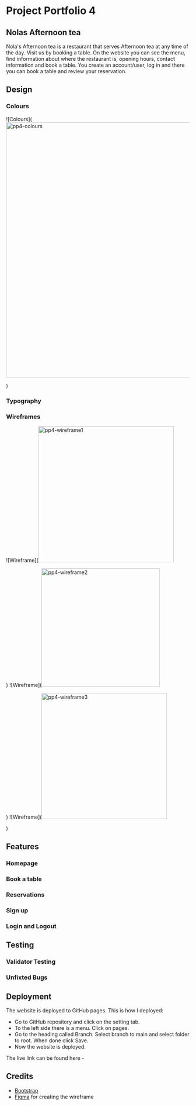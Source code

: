 # Project Portfolio 4
## Nolas Afternoon tea
Nola's Afternoon tea is a restaurant that serves Afternoon tea at any time of the day. Visit us by booking a table. On the website you can see the menu, find information about where the restaurant is, opening hours, contact information and book a table. You create an account/user, log in and there you can book a table and review your reservation.
## Design 
### Colours 
![Colours](<img width="698" alt="pp4-colours" src="https://github.com/JessikaKarl/pp4-restaurant2/assets/147527640/d99e5d6c-98c1-4015-a250-45279610848b">

)
### Typography

### Wireframes
![Wireframe](<img width="372" alt="pp4-wireframe1" src="https://github.com/JessikaKarl/pp4-restaurant2/assets/147527640/16d2233b-755e-4c4d-a51c-16e5cfa1b10a">

)
![Wireframe](<img width="324" alt="pp4-wireframe2" src="https://github.com/JessikaKarl/pp4-restaurant2/assets/147527640/9b7cefd6-5ac4-499e-a735-e568da1733fb">

)
![Wireframe](<img width="344" alt="pp4-wireframe3" src="https://github.com/JessikaKarl/pp4-restaurant2/assets/147527640/37ed2ccb-bc31-4998-b84c-5de984bf8649">

)
## Features
### Homepage 
### Book a table 
### Reservations 
### Sign up 
### Login and Logout 
## Testing 
### Validator Testing 
### Unfixted Bugs 
## Deployment 
The website is deployed to GitHub pages. This is how I deployed:

- Go to GitHub repository and click on the setting tab.
- To the left side there is a menu. Click on pages.
- Go to the heading called Branch. Select branch to main and select folder to root. When done click Save.
- Now the website is deployed.

The live link can be found here -

## Credits 
* [Bootstrap](https://getbootstrap.com/docs/4.6/getting-started/introduction/)
* [Figma](https://www.figma.com/) for creating the wireframe
